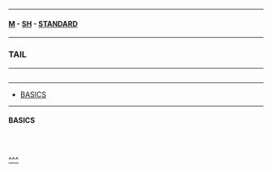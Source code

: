 
---

#### [M](https://github.com/ttltrk/TTT/blob/master/menu.md) - [SH](https://github.com/ttltrk/TTT/blob/master/SH/SH.md) - [STANDARD](https://github.com/ttltrk/TTT/blob/master/SH/STANDARD/STANDARD.md)

---

### TAIL

---

```

```

---

* [BASICS](#BASICS)

---

#### BASICS

```

```

```sh

```

```sh

```

[^^^](#TAIL)
